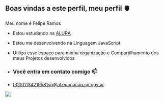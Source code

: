 ## Boas vindas a este perfil, meu perfil 🫀

Meu nome é Felipe Ramos 

- Estou estudando na [ALURA](https://www.alura.com.br)
- Estou me desenvolvendo na Linguagem JavaScript
- Utilizo esse espaço para minha organização e Compartilhamento dos meus Projetos desenvolvidos

- ### Você entra em contato comigo 📫

- 00001134219581sp@al.educacao.sp.gov.br

![](https://media.tenor.com/rMn0aXhrK5sAAAAM/homer-simpson-whoo-hoo.gif)

